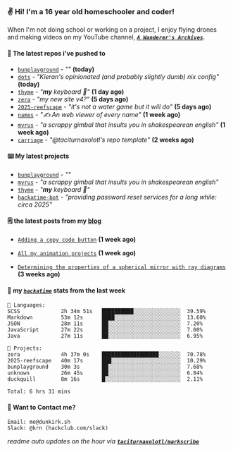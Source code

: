 ### ✌️ Hi! I'm a 16 year old homeschooler and coder!

When I'm not doing school or working on a project, I enjoy flying drones and making videos on my YouTube channel, [**_`A Wanderer's Archives`_**](https://youtube.com/@wanderer.archives).

#### 👷 The latest repos i've pushed to

- [`bunplayground`](https://github.com/taciturnaxolotl/bunplayground) - _""_ **(today)**
- [`dots`](https://github.com/taciturnaxolotl/dots) - _"Kieran's opinionated (and probably slightly dumb) nix config"_ **(today)**
- [`thyme`](https://github.com/taciturnaxolotl/thyme) - _"**my** keyboard 🫶"_ **(1 day ago)**
- [`zera`](https://github.com/taciturnaxolotl/zera) - _"my new site v4?"_ **(5 days ago)**
- [`2025-reefscape`](https://github.com/df1317/2025-reefscape) - _"it's not a water game but it will do"_ **(5 days ago)**
- [`names`](https://github.com/aramshiva/names) - _"✍️ An web viewer of every name"_ **(1 week ago)**
- [`myrus`](https://github.com/taciturnaxolotl/myrus) - _"a scrappy gimbal that insults you in shakespearean english"_ **(1 week ago)**
- [`carriage`](https://github.com/taciturnaxolotl/carriage) - _"@taciturnaxolotl's repo template"_ **(2 weeks ago)**

#### ⌨️ My latest projects

- [`bunplayground`](https://github.com/taciturnaxolotl/bunplayground) - _""_
- [`myrus`](https://github.com/taciturnaxolotl/myrus) - _"a scrappy gimbal that insults you in shakespearean english"_
- [`thyme`](https://github.com/taciturnaxolotl/thyme) - _"**my** keyboard 🫶"_
- [`hackatime-bot`](https://github.com/taciturnaxolotl/hackatime-bot) - _"providing password reset services for a long while: circa 2025"_

#### 🗒️ the latest posts from my [blog](https://dunkirk.sh)

- [`Adding a copy code button`](https://dunkirk.sh/blog/adding-a-copy-button/) **(1 week ago)**

- [`All my animation projects`](https://dunkirk.sh/blog/my-animations/) **(1 week ago)**

- [`Determining the properties of a spherical mirror with ray diagrams`](https://dunkirk.sh/blog/spherical-ray-diagrams/) **(3 weeks ago)**



#### 📡 my [_`hackatime`_](https://waka.hackclub.com) stats from the last week

```text
💾 Languages:
SCSS             2h 34m 51s   ██████████░░░░░░░░░░░░░░░  39.59%
Markdown         53m 12s      ████░░░░░░░░░░░░░░░░░░░░░  13.60%
JSON             28m 11s      ██░░░░░░░░░░░░░░░░░░░░░░░  7.20%
JavaScript       27m 22s      ██░░░░░░░░░░░░░░░░░░░░░░░  7.00%
Java             27m 11s      ██░░░░░░░░░░░░░░░░░░░░░░░  6.95%

💼 Projects:
zera             4h 37m 0s    ██████████████████░░░░░░░  70.78%
2025-reefscape   40m 17s      ███░░░░░░░░░░░░░░░░░░░░░░  10.29%
bunplayground    30m 3s       ██░░░░░░░░░░░░░░░░░░░░░░░  7.68%
unknown          26m 45s      ██░░░░░░░░░░░░░░░░░░░░░░░  6.84%
duckquill        8m 16s       █░░░░░░░░░░░░░░░░░░░░░░░░  2.11%

Total: 6 hrs 31 mins
```

#### 📮 Want to Contact me?

```text
Email: me@dunkirk.sh
Slack: @krn (hackclub.com/slack)
```

_readme auto updates on the hour via [**`taciturnaxolotl/markscribe`**](https://github.com/taciturnaxolotl/markscribe)_
